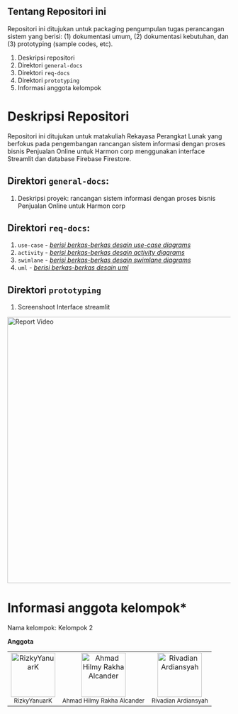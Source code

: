 ## Tentang Repositori ini

Repositori ini ditujukan untuk packaging pengumpulan tugas perancangan sistem yang berisi: (1) dokumentasi umum, (2) dokumentasi kebutuhan, dan (3) prototyping (sample codes, etc).

1. Deskripsi repositori
2. Direktori `general-docs`
3. Direktori `req-docs`
4. Direktori `prototyping`
5. Informasi anggota kelompok

# Deskripsi Repositori

Repositori ini ditujukan untuk matakuliah Rekayasa Perangkat Lunak yang berfokus pada pengembangan rancangan sistem informasi dengan proses bisnis Penjualan Online untuk Harmon corp menggunakan interface Streamlit dan database Firebase Firestore.

## Direktori `general-docs`:

1. Deskripsi proyek: rancangan sistem informasi dengan proses bisnis Penjualan Online untuk Harmon corp

## Direktori `req-docs`:

1. `use-case` - [_berisi berkas-berkas desain use-case diagrams_](https://github.com/rizkyyanuark/RPL-HarmonCorp/blob/main/req-docs/usecase.jpg)
2. `activity` - [_berisi berkas-berkas desain activity diagrams_](https://github.com/rizkyyanuark/RPL-HarmonCorp/blob/main/req-docs/activity%20diagram.jpg)
3. `swimlane` - [_berisi berkas-berkas desain swimlane diagrams_](https://github.com/rizkyyanuark/RPL-HarmonCorp/blob/main/req-docs/activity%20swimlane%20diagram.png)
4. `uml` - [_berisi berkas-berkas desain uml_](https://github.com/rizkyyanuark/RPL-HarmonCorp/blob/main/req-docs/uml.jpg)

## Direktori `prototyping`

1. Screenshoot Interface streamlit
   <div align="center">
  <a href="https://github.com/rizkyyanuark/RPL-HarmonCorp/blob/main/req-docs/ss_interface.jpg&utm_medium=member_desktop" target="_blank">
    <img src="https://github.com/rizkyyanuark/RPL-HarmonCorp/blob/main/req-docs/ss_interface.jpg" alt="Report Video" width="600"/>
  </a>
</div>

# Informasi anggota kelompok\*

Nama kelompok: Kelompok 2

**Anggota**

<div align="center">
  <table style="margin: auto;">
    <tr>
      <td align="center">
  <a href="https://github.com/rizkyyanuark">
    <img src="https://avatars.githubusercontent.com/u/82692777?v=4" width="100px;" alt="RizkyYanuarK"/>
  </a>
  <br />
  <sub>RizkyYanuarK</sub>
</td>
<td align="center">
  <a href="https://github.com/RakhaAlcander">
    <img src="https://avatars.githubusercontent.com/u/172197688?v=4" width="100px;" alt="Ahmad Hilmy Rakha Alcander"/>
  </a>
  <br />
  <sub>Ahmad Hilmy Rakha Alcander</sub>
</td>
<td align="center">
  <a href="https://github.com/prenji3">
    <img src="https://avatars.githubusercontent.com/u/171494212?v=4" width="100px;" alt="Rivadian Ardiansyah"/>
  </a>
  <br />
  <sub>Rivadian Ardiansyah</sub>
</td>
  </table>
</div>
